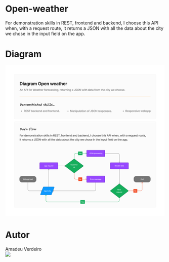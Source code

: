 # Open-weather
For demonstration skills in REST, frontend and backend, I choose this API when, with a request route, it returns a JSON with all the data about the city we chose in the input field on the app.

# Diagram
<img src="Diagram Open weather.jpg" alt="Diagram Open weather"/>

# Autor
Amadeu Verdeiro<br>
<a href="https://www.linkedin.com/in/amadeuverdeiro">
<img src="https://api.iconify.design/logos:linkedin.svg"/>
</a>
